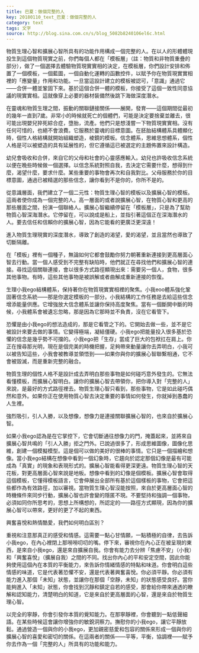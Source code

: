 ```yaml
---
title: 巴夏：做個完整的人
key: 20180110_text_巴夏：做個完整的人
category: text
tags: 文字
source: http://blog.sina.com.cn/s/blog_5082b8240106el6c.html
---
```


物質生理心智和擴展心智所具有的功能作用構成一個完整的人。在以人的形體體現投生到這個物質現實之前，你們每個人都在「模板層」（註：物質和非物質重疊的部分），做了一個選擇去體驗物質現實實相的決定，在模板層，你們設計安排和佈置了一個模板，一個藍圖，一個自動化運轉的函數控件，以賦予你在物質現實實相裡的「應變量」作用和功能。一旦當這設計建立的模板被認可，「意識」通過它——合併一體並鞏固下來。基於這個合併一體的模板，你接受了這個一致性同意協議的現實實相。這就像穿上必要的器材裝備然後跳下海做深度潛水。

在靈魂和物質生理之間，振動的關聯鏈接關係——展開，發育——這個期間從最初的幾年一直到7歲。非常小的時候就死亡的個體們，可能是決定要捨棄並離去，很可能出現嬰兒猝死綜合症，墮胎，流產。他們只是想淺嘗一下物質現實實相。沒有任何可惜的，也絕不會浪費。它服務於靈魂的目標意圖。在胚胎結構體系具體顯化時，個性人格結構就開始組織塑造，棱鏡的模板。信念體系，思維思想體系，個性人格是可以被塑造的具有延展性的，但它遵循這已被選定的主題佈置來設計構造。

幼兒會吸收和合併，來自它的父母和社會的心靈感應輸入。幼兒也許吸收信念系統以便在晚些時候做一個選擇。以信念系統對照自我，去決定它需要什麼，想得到什麼，渴望什麼，要求什麼。某些重要的事物會再次和自我對比。父母服務於你的目標意圖，通過已被精選的那些信念，讓你看到不是你的，你所不是的。

從意識層面，我們建立了一個二元性：物質生理心智的模板以及擴展心智的模板。這兩者使你成為一個完整的人。高一層面的或者說擴展心智，在物質心智和更高的那些層面之間，扮演一個聯絡人。擴展心智繼續停留在「模板層」，只是為了幫助物質心智深海潛水。它停留在，可以說成是船上，並指引著這個正在深海潛水的人。要去信任和信賴你的擴展心智，因為它能看的更廣泛更深遠！

進入物質生理現實的深度潛水，導致了創造的渴望，愛的渴望，並且當然也導致了切斷隔離。

在「模板」裡有一個種子，無論如何它都會鼓勵你努力朝著重新連接到更高層面心智去行動。當一個人感受到不完整有缺陷時，他們就正在尋找他們和擴展心智的連接。尋找這個關聯連接，會以很多方式路徑顯現出來：需要另一個人，食物，很多其他事物。有時，這些其他事物是被誤解或者曲解成重新連接的恢復。

生理小我ego結構體系，保持著你在物質現實實相裡的聚焦。小我eoo體系強化鞏固著信念系統——那是你選定模板的一部分。小我結構的工作任務是去給這些信念增添能量供應。它增強放大信念體系並讓你保持高度聚焦。當有一個斷開中斷的時候，小我體系會被遺忘忽略，那是因為它那時並不負責，沒在它看管下。

恐懼是由小我ego的想法造成的，那是它看管之下的。它開始去做一些，並不是它被設計來要去做的事情。它變得極端，凝結僵硬。小我ego把能量投入很多基於恐懼的信念是幾乎勢不可擋的。小我ego把「生存」當成了巨大的包袱扛在肩上。你正在搜尋那光明，現在是個完美的時機把握，足夠帶來動量讓你去弄明白，小我可以被告知這些，小我會被教導並領悟到——如果你與你的擴展心智聯繫相通，它不會被毀滅，而是重新完整的融合。

物質生理的個性人格不是設計成去弄明白那些事物是如何碰巧意外發生的。它無法看懂模板，而擴展心智明白。讓你的擴展心智去帶領你，把你導入對「完整的人」來說，是最好的方式路徑裡去。物質生理心智只看到，那些事物，它是如此碰巧偶然和意外。如果你正在使用物質心智去決定重要的事情如何發生，你就掉到愚蠢的人生裡。

強烈吸引，引人入勝，以及想像，想像力是連接關聯擴展心智的，也來自於擴展心智。

如果小我ego認為是在它掌控下，它會切斷通往想像力的門，掩蓋起來，並將來自擴展心智共鳴的「引人入勝」拒之門外。已說過很多了，形成思維圖像，圖像化思維，創建一個模擬模型。這是個可以做的美好的很棒的事情。它只是一個描繪和想像。當小我ego結構在想像中看到一個幻象時，它趨向於認定那個幻像是最有可能成為「真實」的現象和表現形式的。擴展心智能看得更深更遠。物質生理心智的天花板，對更高層面心智來說是地板。想像中看到的幻像是個模板。擴展心智會取得這個模板，它懂得模板語言，它會伸展出全部所有基於這個樣板的事物，它會把這些都作為有效路徑，加以審視。當物質生理心智沒能按照，來自於更高層面心智的時機條件來同步行動，擴展心智也許會變的隱匿不現。不要堅持和強調一個事物，必須如同你所思考的，思想上所構想的，所認定的——路徑方式顯現，因為你的擴展心智可以帶來，更好的更了不起的東西。

興奮喜悅和熱情酷愛，我們如何明白區別？

重視和注意那真正的感受和情感。這需要一點心甘情願，一點積極的自律，去告訴小我ego，在內心裡閉上那嘮嘮叨叨的嘴。停下來，審視你在內心正在被呈現的東西，是來自小我ego，還是來自擴展自我。你會有能力去分辨「焦慮不安」（小我）和「興奮喜悅」（擴展自我）之間的不同。找出你內心的平和安定空間，因此你能夠使用這個內在本質的平衡能力，來告訴你情緒情感的特點和味道。你會明白這些情感的味道，它是代表著恐懼不安，還是代表著興奮喜悅。你必須平靜。你必須有能力進入那個「未知」狀態，並讓你在那個「空靜，未知」的狀態感受良好。當你能夠進入「未知」狀態，你會找到沉靜和鎮定自若的感受，那會給你帶來通透的瞭解和認知能力，清楚明白的知道，它是來自於更高層面的心智，還是來自於物質生理心智。

以完全的寧靜，你會引發你本質的覺知能力。在那寧靜裡，你會聽到一點低聲細語。在某些時候這會讓你增強你的敏銳洞察力。撫慰你的小我ego，讓它平靜放鬆。通過營造一個與你的小我ego，更加親密慈愛和包容的關係來形成一個與你的擴展心智的喜愛和密切的關係。在這兩者的關係——平等，平衡，協調裡——賦予你去作為一個「完整的人」所具有的功能和能力。
